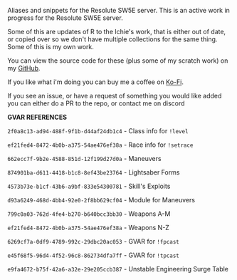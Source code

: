 Aliases and snippets for the Resolute SW5E server. This is an active work in progress for the Resolute SW5E server.

Some of this are updates of R to the Ichie's work, that is either out of date, or copied over so we don't have multiple collections for the same thing. Some of this is my own work.

You can view the source code for these (plus some of my scratch work) on my [GitHub](https://github.com/Corvux89/Corvux-Avrae-Aliases).

If you like what i'm doing you can buy me a coffee on [Ko-Fi](https://ko-fi.com/corvux).

If you see an issue, or have a request of something you would like added you can either do a PR to the repo, or contact me on discord

**GVAR REFERENCES**

`2f0a8c13-ad94-488f-9f1b-d44af24db1c4` - Class info for `!level`

`ef21fed4-8472-4b0b-a375-54ae476ef38a` - Race info for `!setrace`

`662ecc7f-9b2e-4588-851d-12f199d27d0a` - Maneuvers

`874901ba-d611-4418-b1c8-8ef43be23764` - Lightsaber Forms

`4573b73e-b1cf-43b6-a9bf-833e54300781` - Skill's Exploits

`d93a6249-468d-4bb4-92e0-2f8bb629cf04` - Module for Maneuvers

`799c0a03-762d-4fe4-b270-b640bcc3bb30` - Weapons A-M

`ef21fed4-8472-4b0b-a375-54ae476ef38a` - Weapons N-Z

`6269cf7a-0df9-4789-992c-29dbc20ac053` - GVAR for `!fpcast`

`e45f68f5-96d4-4f52-96c8-862734dfa7ff` - GVAR for `!tpcast`

`e9fa4672-b75f-42a6-a32e-29e205ccb387` - Unstable Engineering Surge Table